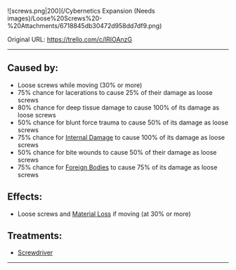 ![screws.png\|200](/Cybernetics Expansion (Needs images)/Loose%20Screws%20-%20Attachments/6718845db30472d958dd7df9.png)

Original URL: https://trello.com/c/lRIOAnzG

---

## Caused by:

- Loose screws while moving (30% or more)
- 75% chance for lacerations to cause 25% of their damage as loose screws
- 80% chance for deep tissue damage to cause 100% of its damage as loose screws
- 50% chance for blunt force trauma to cause 50% of its damage as loose screws
- 75% chance for [Internal Damage](../Any%20bodypart/archived/Internal%20Damage.md)  to cause 100% of its damage as loose screws
- 50% chance for bite wounds to cause 50% of their damage as loose screws
- 75% chance for [Foreign Bodies](../Any%20bodypart/Foreign%20Bodies.md)  to cause 75% of its damage as loose screws

## Effects:

- Loose screws and [Material Loss](Material%20Loss.md)  if moving (at 30% or more)

## Treatments:

- [Screwdriver](Screwdriver.md)

---

